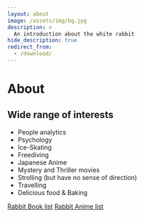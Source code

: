 ```yaml
---
layout: about
image: /assets/img/bg.jpg
description: >
  An introduction about the white rabbit
hide_description: true
redirect_from:
  - /download/
---
```


# About

<!--author-->
    
## Wide range of interests
- People analytics
- Psychology
- Ice-Skating
- Freediving
- Japanese Anime
- Mystery and Thriller movies
- Strolling (but have no sense of direction)
- Travelling
- Delicious food & Baking

[Rabbit Book list](https://www.goodreads.com/user/show/137411990-inez)     [Rabbit Anime list](https://myanimelist.net/animelist/lysuzune)



[Rabbit Book list]:https://www.goodreads.com/user/show/137411990-inez
[Rabbit Anime list]: https://myanimelist.net/animelist/lysuzune
